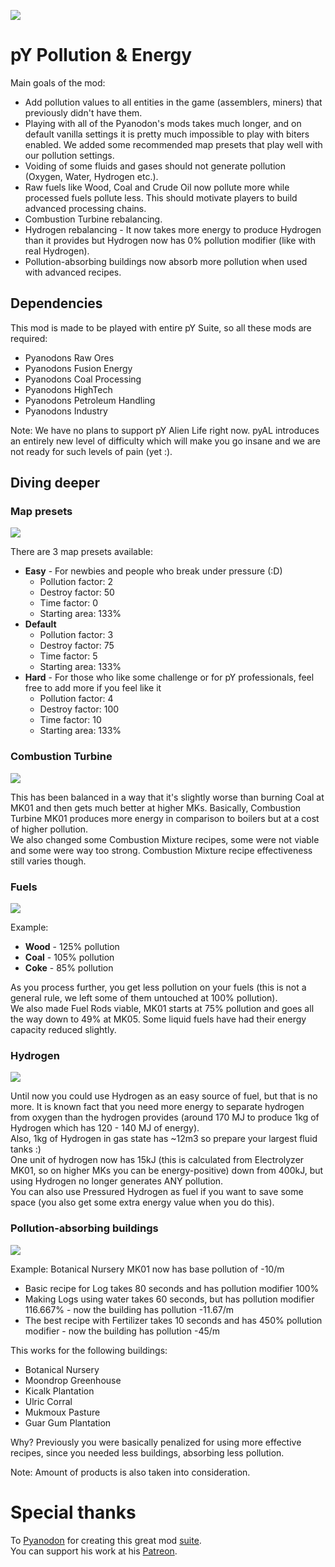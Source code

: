 ![](thumbnail.png)

# pY Pollution & Energy

Main goals of the mod:
- Add pollution values to all entities in the game (assemblers, miners) that previously didn't have them.
- Playing with all of the Pyanodon's mods takes much longer, and on default vanilla settings it is pretty much impossible to play with biters enabled. We added some recommended map presets that play well with our pollution settings.
- Voiding of some fluids and gases should not generate pollution (Oxygen, Water, Hydrogen etc.).
- Raw fuels like Wood, Coal and Crude Oil now pollute more while processed fuels pollute less. This should motivate players to build advanced processing chains.
- Combustion Turbine rebalancing.
- Hydrogen rebalancing - It now takes more energy to produce Hydrogen than it provides but Hydrogen now has 0% pollution modifier (like with real Hydrogen).
- Pollution-absorbing buildings now absorb more pollution when used with advanced recipes.

## Dependencies

This mod is made to be played with entire pY Suite, so all these mods are required:
- Pyanodons Raw Ores
- Pyanodons Fusion Energy
- Pyanodons Coal Processing
- Pyanodons HighTech
- Pyanodons Petroleum Handling
- Pyanodons Industry

Note: We have no plans to support pY Alien Life right now. pyAL introduces an entirely new level of difficulty which will make you go insane and we are not ready for such levels of pain (yet :).

## Diving deeper

### Map presets

![](doc/map-presets.png)

There are 3 map presets available:
- **Easy** - For newbies and people who break under pressure (:D)
    - Pollution factor: 2
    - Destroy factor: 50
    - Time factor: 0
    - Starting area: 133%
- **Default**
    - Pollution factor: 3
    - Destroy factor: 75
    - Time factor: 5
    - Starting area: 133%
- **Hard** - For those who like some challenge or for pY professionals, feel free to add more if you feel like it
    - Pollution factor: 4
    - Destroy factor: 100
    - Time factor: 10
    - Starting area: 133%



### Combustion Turbine

![](doc/combustion-turbine.png)

This has been balanced in a way that it's slightly worse than burning Coal at MK01 and then gets much better at higher MKs.
Basically, Combustion Turbine MK01 produces more energy in comparison to boilers but at a cost of higher pollution.  
We also changed some Combustion Mixture recipes, some were not viable and some were way too strong. Combustion Mixture recipe effectiveness still varies though.

### Fuels

![](doc/boiler.png)

Example:
- **Wood** - 125% pollution
- **Coal** - 105% pollution
- **Coke** - 85% pollution

As you process further, you get less pollution on your fuels (this is not a general rule, we left some of them untouched at 100% pollution).  
We also made Fuel Rods viable, MK01 starts at 75% pollution and goes all the way down to 49% at MK05.
Some liquid fuels have had their energy capacity reduced slightly.

### Hydrogen

![](doc/hydrogen.png)

Until now you could use Hydrogen as an easy source of fuel, but that is no more. It is known fact that you need more energy to separate hydrogen from oxygen than the hydrogen provides (around 170 MJ to produce 1kg of Hydrogen which has 120 - 140 MJ of energy).  
Also, 1kg of Hydrogen in gas state has ~12m3 so prepare your largest fluid tanks :)  
One unit of hydrogen now has 15kJ (this is calculated from Electrolyzer MK01, so on higher MKs you can be energy-positive) down from 400kJ, but using Hydrogen no longer generates ANY pollution.  
You can also use Pressured Hydrogen as fuel if you want to save some space (you also get some extra energy value when you do this).

### Pollution-absorbing buildings

![](doc/botanical-nursery.png)

Example:
Botanical Nursery MK01 now has base pollution of -10/m
- Basic recipe for Log takes 80 seconds and has pollution modifier 100%
- Making Logs using water takes 60 seconds, but has pollution modifier 116.667% - now the building has pollution -11.67/m
- The best recipe with Fertilizer takes 10 seconds and has 450% pollution modifier - now the building has pollution -45/m

This works for the following buildings:
- Botanical Nursery
- Moondrop Greenhouse
- Kicalk Plantation
- Ulric Corral
- Mukmoux Pasture
- Guar Gum Plantation

Why? Previously you were basically penalized for using more effective recipes, since you needed less buildings, absorbing less pollution.

Note: Amount of products is also taken into consideration.

# Special thanks

To [Pyanodon](https://github.com/pyanodon) for creating this great mod [suite](https://mods.factorio.com/user/pyanodon).  
You can support his work at his [Patreon](https://www.patreon.com/pyanodon/posts).
